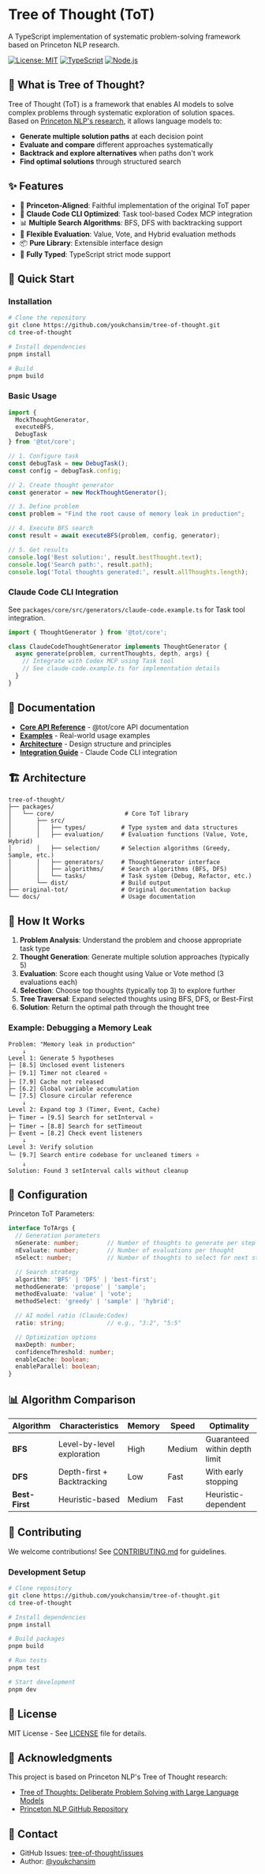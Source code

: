 # Tree of Thought (ToT)

A TypeScript implementation of systematic problem-solving framework based on Princeton NLP research.

[![License: MIT](https://img.shields.io/badge/License-MIT-yellow.svg)](https://opensource.org/licenses/MIT)
[![TypeScript](https://img.shields.io/badge/TypeScript-5.3-blue)](https://www.typescriptlang.org/)
[![Node.js](https://img.shields.io/badge/Node.js-18+-green)](https://nodejs.org/)

## 🌳 What is Tree of Thought?

Tree of Thought (ToT) is a framework that enables AI models to solve complex problems through systematic exploration of solution spaces. Based on [Princeton NLP's research](https://arxiv.org/abs/2305.10601), it allows language models to:

- **Generate multiple solution paths** at each decision point
- **Evaluate and compare** different approaches systematically
- **Backtrack and explore alternatives** when paths don't work
- **Find optimal solutions** through structured search

## ✨ Features

- 🎯 **Princeton-Aligned**: Faithful implementation of the original ToT paper
- 🤖 **Claude Code CLI Optimized**: Task tool-based Codex MCP integration
- 📊 **Multiple Search Algorithms**: BFS, DFS with backtracking support
- 🔧 **Flexible Evaluation**: Value, Vote, and Hybrid evaluation methods
- 📦 **Pure Library**: Extensible interface design
- 🧪 **Fully Typed**: TypeScript strict mode support

## 🚀 Quick Start

### Installation

```bash
# Clone the repository
git clone https://github.com/youkchansim/tree-of-thought.git
cd tree-of-thought

# Install dependencies
pnpm install

# Build
pnpm build
```

### Basic Usage

```typescript
import {
  MockThoughtGenerator,
  executeBFS,
  DebugTask
} from '@tot/core';

// 1. Configure task
const debugTask = new DebugTask();
const config = debugTask.config;

// 2. Create thought generator
const generator = new MockThoughtGenerator();

// 3. Define problem
const problem = "Find the root cause of memory leak in production";

// 4. Execute BFS search
const result = await executeBFS(problem, config, generator);

// 5. Get results
console.log('Best solution:', result.bestThought.text);
console.log('Search path:', result.path);
console.log('Total thoughts generated:', result.allThoughts.length);
```

### Claude Code CLI Integration

See `packages/core/src/generators/claude-code.example.ts` for Task tool integration.

```typescript
import { ThoughtGenerator } from '@tot/core';

class ClaudeCodeThoughtGenerator implements ThoughtGenerator {
  async generate(problem, currentThoughts, depth, args) {
    // Integrate with Codex MCP using Task tool
    // See claude-code.example.ts for implementation details
  }
}
```

## 📖 Documentation

- **[Core API Reference](./packages/core/README.md)** - @tot/core API documentation
- **[Examples](./docs/EXAMPLES.md)** - Real-world usage examples
- **[Architecture](./docs/ARCHITECTURE.md)** - Design structure and principles
- **[Integration Guide](./docs/INTEGRATION.md)** - Claude Code CLI integration

## 🏗️ Architecture

```
tree-of-thought/
├── packages/
│   └── core/                    # Core ToT library
│       ├── src/
│       │   ├── types/          # Type system and data structures
│       │   ├── evaluation/     # Evaluation functions (Value, Vote, Hybrid)
│       │   ├── selection/      # Selection algorithms (Greedy, Sample, etc.)
│       │   ├── generators/     # ThoughtGenerator interface
│       │   ├── algorithms/     # Search algorithms (BFS, DFS)
│       │   └── tasks/          # Task system (Debug, Refactor, etc.)
│       └── dist/               # Build output
├── original-tot/               # Original documentation backup
└── docs/                       # Usage documentation
```

## 🎯 How It Works

1. **Problem Analysis**: Understand the problem and choose appropriate task type
2. **Thought Generation**: Generate multiple solution approaches (typically 5)
3. **Evaluation**: Score each thought using Value or Vote method (3 evaluations each)
4. **Selection**: Choose top thoughts (typically top 3) to explore further
5. **Tree Traversal**: Expand selected thoughts using BFS, DFS, or Best-First
6. **Solution**: Return the optimal path through the thought tree

### Example: Debugging a Memory Leak

```
Problem: "Memory leak in production"
    ↓
Level 1: Generate 5 hypotheses
├─ [8.5] Unclosed event listeners
├─ [9.1] Timer not cleared ⭐
├─ [7.9] Cache not released
├─ [6.2] Global variable accumulation
└─ [7.5] Closure circular reference
    ↓
Level 2: Expand top 3 (Timer, Event, Cache)
├─ Timer → [9.5] Search for setInterval ⭐
├─ Timer → [8.8] Search for setTimeout
├─ Event → [8.2] Check event listeners
    ↓
Level 3: Verify solution
└─ [9.7] Search entire codebase for uncleaned timers ⭐
    ↓
Solution: Found 3 setInterval calls without cleanup
```

## 🔧 Configuration

Princeton ToT Parameters:

```typescript
interface ToTArgs {
  // Generation parameters
  nGenerate: number;        // Number of thoughts to generate per step
  nEvaluate: number;        // Number of evaluations per thought
  nSelect: number;          // Number of thoughts to select for next step

  // Search strategy
  algorithm: 'BFS' | 'DFS' | 'best-first';
  methodGenerate: 'propose' | 'sample';
  methodEvaluate: 'value' | 'vote';
  methodSelect: 'greedy' | 'sample' | 'hybrid';

  // AI model ratio (Claude:Codex)
  ratio: string;            // e.g., "3:2", "5:5"

  // Optimization options
  maxDepth: number;
  confidenceThreshold: number;
  enableCache: boolean;
  enableParallel: boolean;
}
```

## 📊 Algorithm Comparison

| Algorithm | Characteristics | Memory | Speed | Optimality |
|-----------|----------------|--------|-------|------------|
| **BFS** | Level-by-level exploration | High | Medium | Guaranteed within depth limit |
| **DFS** | Depth-first + Backtracking | Low | Fast | With early stopping |
| **Best-First** | Heuristic-based | Medium | Fast | Heuristic-dependent |

## 🤝 Contributing

We welcome contributions! See [CONTRIBUTING.md](./CONTRIBUTING.md) for guidelines.

### Development Setup

```bash
# Clone repository
git clone https://github.com/youkchansim/tree-of-thought.git
cd tree-of-thought

# Install dependencies
pnpm install

# Build packages
pnpm build

# Run tests
pnpm test

# Start development
pnpm dev
```

## 📄 License

MIT License - See [LICENSE](LICENSE) file for details.

## 🙏 Acknowledgments

This project is based on Princeton NLP's Tree of Thought research:
- [Tree of Thoughts: Deliberate Problem Solving with Large Language Models](https://arxiv.org/abs/2305.10601)
- [Princeton NLP GitHub Repository](https://github.com/princeton-nlp/tree-of-thought-llm)

## 📧 Contact

- GitHub Issues: [tree-of-thought/issues](https://github.com/youkchansim/tree-of-thought/issues)
- Author: [@youkchansim](https://github.com/youkchansim)

